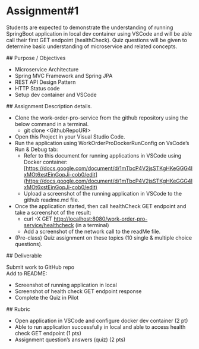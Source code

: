 # Assignment\#1

Students are expected to demonstrate the understanding of running SpringBoot application in local dev container using VSCode and will be able call their first GET endpoint (healthCheck). Quiz questions will be given to determine basic understanding of microservice and related concepts.

\#\# Purpose / Objectives

- Microservice Architecture  
- Spring MVC Framework and Spring JPA  
- REST API Design Pattern  
- HTTP Status code  
- Setup dev container and VSCode 


\#\# Assignment Description details.

* Clone the work-order-pro-service from the github repository using the below command  in a terminal.  
  * git clone \<GithubRepoURI\>  
* Open this Project in your Visual Studio Code.  
* Run the application using WorkOrderProDockerRunConfig on VsCode’s Run & Debug tab:   
  * Refer to this document for running applications in VSCode using Docker container: [https://docs.google.com/document/d/1mTbcP4V2jsSTKgHKeGGG4IxMOt6xstEinGopJi-cob0/edit](https://docs.google.com/document/d/1mTbcP4V2jsSTKgHKeGGG4IxMOt6xstEinGopJi-cob0/edit)  
  * Upload a screenshot of the running application in VSCode to the github readme.md file.  
* Once the application started, then call healthCheck GET endpoint and take a screenshot of the result:   
  *  curl \-X GET [http://localhost:8080/work-order-pro-service/healthcheck](http://localhost:8080/work-order-pro-service/healthcheck) (in a terminal)   
  * Add a screenshot of the network call to the readMe file.  
* (Pre-class) Quiz assignment on these topics (10 single & multiple choice questions).

\#\# Deliverable

Submit work to GitHub repo  
Add to README: 

* Screenshot of running application in local  
* Screenshot of health check GET endpoint response  
* Complete the Quiz in Pilot

\#\# Rubric

- Open application in VSCode and configure docker dev container (2 pt)  
- Able to run application successfully in local and able to access health check GET endpoint (1 pts)  
- Assignment question’s answers (quiz) (2 pts)
